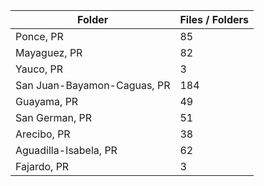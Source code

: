 | Folder                      |   Files / Folders |
|-----------------------------|-------------------|
| Ponce, PR                   |                85 |
| Mayaguez, PR                |                82 |
| Yauco, PR                   |                 3 |
| San Juan-Bayamon-Caguas, PR |               184 |
| Guayama, PR                 |                49 |
| San German, PR              |                51 |
| Arecibo, PR                 |                38 |
| Aguadilla-Isabela, PR       |                62 |
| Fajardo, PR                 |                 3 |